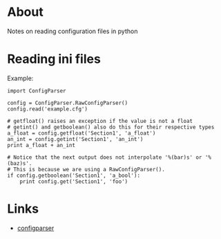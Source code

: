 # About

Notes on reading configuration files in python

# Reading ini files

Example:
```
import ConfigParser

config = ConfigParser.RawConfigParser()
config.read('example.cfg')

# getfloat() raises an exception if the value is not a float
# getint() and getboolean() also do this for their respective types
a_float = config.getfloat('Section1', 'a_float')
an_int = config.getint('Section1', 'an_int')
print a_float + an_int

# Notice that the next output does not interpolate '%(bar)s' or '%(baz)s'.
# This is because we are using a RawConfigParser().
if config.getboolean('Section1', 'a_bool'):
    print config.get('Section1', 'foo')
```

# Links

* [configparser](https://docs.python.org/2/library/configparser.html)
